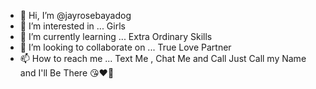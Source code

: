 - 👋 Hi, I’m @jayrosebayadog
- 👀 I’m interested in ... Girls
- 🌱 I’m currently learning ... Extra Ordinary Skills
- 💞️ I’m looking to collaborate on ... True Love Partner
- 📫 How to reach me ... Text Me , Chat Me and Call  Just Call my Name and I'll Be There 😘❤️🤞

<!---
jayrosebayadog/jayrosebayadog is a ✨ special ✨ repository because its `README.md` (this file) appears on your GitHub profile.
You can click the Preview link to take a look at your changes.
--->
